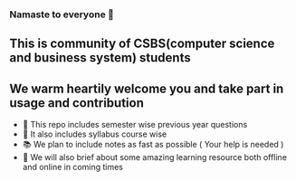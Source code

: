 ### Namaste to everyone 🙏
## This is community of CSBS(computer science and business system) students
## We warm heartily welcome you and take part in usage and contribution 
- 📰 This repo includes semester wise previous year questions
- 📃 It also includes syllabus course wise 
- 📚 We plan to include notes as fast as possible ( Your help is needed )
- 📙 We will also brief about some amazing learning resource both offline and online in coming times 
